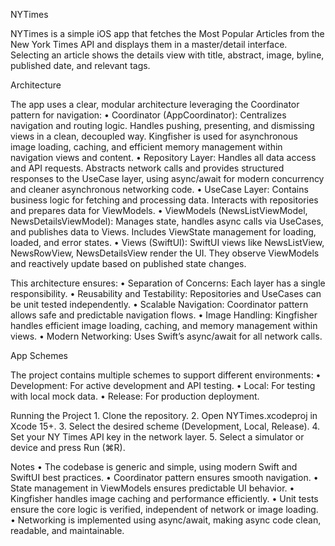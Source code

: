 NYTimes

NYTimes is a simple iOS app that fetches the Most Popular Articles from the New York Times API and displays them in a master/detail interface. Selecting an article shows the details view with title, abstract, image, byline, published date, and relevant tags.

Architecture

The app uses a clear, modular architecture leveraging the Coordinator pattern for navigation:
	•	Coordinator (AppCoordinator): Centralizes navigation and routing logic. Handles pushing, presenting, and dismissing views in a clean, decoupled way. Kingfisher is used for asynchronous image loading, caching, and efficient memory management within navigation views and content.
	•	Repository Layer: Handles all data access and API requests. Abstracts network calls and provides structured responses to the UseCase layer, using async/await for modern concurrency and cleaner asynchronous networking code.
	•	UseCase Layer: Contains business logic for fetching and processing data. Interacts with repositories and prepares data for ViewModels.
	•	ViewModels (NewsListViewModel, NewsDetailsViewModel): Manages state, handles async calls via UseCases, and publishes data to Views. Includes ViewState management for loading, loaded, and error states.
	•	Views (SwiftUI): SwiftUI views like NewsListView, NewsRowView, NewsDetailsView render the UI. They observe ViewModels and reactively update based on published state changes.

This architecture ensures:
	•	Separation of Concerns: Each layer has a single responsibility.
	•	Reusability and Testability: Repositories and UseCases can be unit tested independently.
	•	Scalable Navigation: Coordinator pattern allows safe and predictable navigation flows.
	•	Image Handling: Kingfisher handles efficient image loading, caching, and memory management within views.
	•	Modern Networking: Uses Swift’s async/await for all network calls.

App Schemes

The project contains multiple schemes to support different environments:
	•	Development: For active development and API testing.
	•	Local: For testing with local mock data.
	•	Release: For production deployment.

Running the Project
	1.	Clone the repository.
	2.	Open NYTimes.xcodeproj in Xcode 15+.
	3.	Select the desired scheme (Development, Local, Release).
	4.	Set your NY Times API key in the network layer.
	5.	Select a simulator or device and press Run (⌘R).

Notes
	•	The codebase is generic and simple, using modern Swift and SwiftUI best practices.
	•	Coordinator pattern ensures smooth navigation.
	•	State management in ViewModels ensures predictable UI behavior.
	•	Kingfisher handles image caching and performance efficiently.
	•	Unit tests ensure the core logic is verified, independent of network or image loading.
	•	Networking is implemented using async/await, making async code clean, readable, and maintainable.
